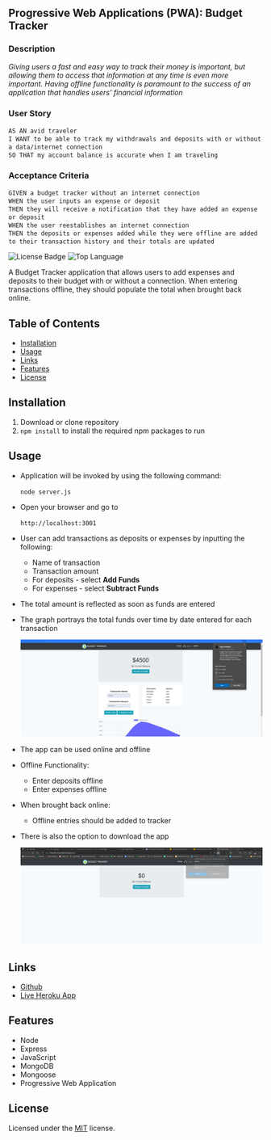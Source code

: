 ## Progressive Web Applications (PWA): Budget Tracker

### Description

*Giving users a fast and easy way to track their money is important, but allowing them to access that information at any time is even more important. Having offline functionality is paramount to the success of an application that handles users’ financial information*

### User Story

```text
AS AN avid traveler
I WANT to be able to track my withdrawals and deposits with or without a data/internet connection
SO THAT my account balance is accurate when I am traveling 
```

### Acceptance Criteria

```text
GIVEN a budget tracker without an internet connection
WHEN the user inputs an expense or deposit
THEN they will receive a notification that they have added an expense or deposit
WHEN the user reestablishes an internet connection
THEN the deposits or expenses added while they were offline are added to their transaction history and their totals are updated
```

![License Badge](https://img.shields.io/github/license/mmeii/progressive-budget-tracker) ![Top Language](https://img.shields.io/github/languages/top/mmeii/progressive-budget-tracker)

A Budget Tracker application that allows users to add expenses and deposits to their budget with or without a connection. When entering transactions offline, they should populate the total when brought back online.

## Table of Contents

* [Installation](#installation)
* [Usage](#usage)
* [Links](#Links)
* [Features](#Features)
* [License](#License)

## Installation

1. Download or clone repository
2. `npm install` to install the required npm packages to run

## Usage

* Application will be invoked by using the following command:

  `node server.js`

* Open your browser and go to
  
  `http://localhost:3001`

* User can add transactions as deposits or expenses by inputting the following:
  * Name of transaction
  * Transaction amount
  * For deposits - select **Add Funds**
  * For expenses - select **Subtract Funds**

* The total amount is reflected as soon as funds are entered

* The graph portrays the total funds over time by date entered for each transaction

  ![PWA Budget Tracker Screenshot](./public/assets/images/budget-tracker_app.png)

* The app can be used online and offline

* Offline Functionality:
  * Enter deposits offline
  * Enter expenses offline

* When brought back online:
  * Offline entries should be added to tracker

* There is also the option to download the app

  ![Download App](./public/assets/images/app-appliaction_install.png)

## Links

* [Github](https://github.com/DonL44/financially-responsible)
* [Live Heroku App](https://financially-responsible.herokuapp.com/)

## Features

* Node
* Express
* JavaScript
* MongoDB
* Mongoose
* Progressive Web Application

## License
  
  Licensed under the [MIT](LICENSE) license.